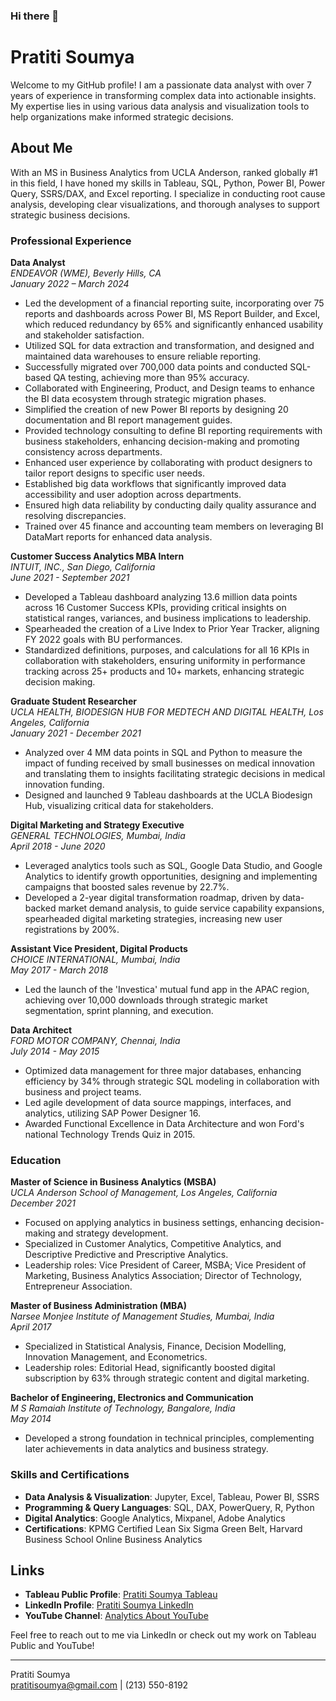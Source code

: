 ### Hi there 👋

# Pratiti Soumya

Welcome to my GitHub profile! I am a passionate data analyst with over 7 years of experience in transforming complex data into actionable insights. My expertise lies in using various data analysis and visualization tools to help organizations make informed strategic decisions.

## About Me

With an MS in Business Analytics from UCLA Anderson, ranked globally #1 in this field, I have honed my skills in Tableau, SQL, Python, Power BI, Power Query, SSRS/DAX, and Excel reporting. I specialize in conducting root cause analysis, developing clear visualizations, and thorough analyses to support strategic business decisions.

### Professional Experience

**Data Analyst**  
*ENDEAVOR (WME), Beverly Hills, CA*  
*January 2022 – March 2024*  
- Led the development of a financial reporting suite, incorporating over 75 reports and dashboards across Power BI, MS Report Builder, and Excel, which reduced redundancy by 65% and significantly enhanced usability and stakeholder satisfaction.
- Utilized SQL for data extraction and transformation, and designed and maintained data warehouses to ensure reliable reporting.
- Successfully migrated over 700,000 data points and conducted SQL-based QA testing, achieving more than 95% accuracy.
- Collaborated with Engineering, Product, and Design teams to enhance the BI data ecosystem through strategic migration phases.
- Simplified the creation of new Power BI reports by designing 20 documentation and BI report management guides.
- Provided technology consulting to define BI reporting requirements with business stakeholders, enhancing decision-making and promoting consistency across departments.
- Enhanced user experience by collaborating with product designers to tailor report designs to specific user needs.
- Established big data workflows that significantly improved data accessibility and user adoption across departments.
- Ensured high data reliability by conducting daily quality assurance and resolving discrepancies.
- Trained over 45 finance and accounting team members on leveraging BI DataMart reports for enhanced data analysis.

**Customer Success Analytics MBA Intern**  
*INTUIT, INC., San Diego, California*  
*June 2021 - September 2021*  
- Developed a Tableau dashboard analyzing 13.6 million data points across 16 Customer Success KPIs, providing critical insights on statistical ranges, variances, and business implications to leadership.
- Spearheaded the creation of a Live Index to Prior Year Tracker, aligning FY 2022 goals with BU performances.
- Standardized definitions, purposes, and calculations for all 16 KPIs in collaboration with stakeholders, ensuring uniformity in performance tracking across 25+ products and 10+ markets, enhancing strategic decision making.

**Graduate Student Researcher**  
*UCLA HEALTH, BIODESIGN HUB FOR MEDTECH AND DIGITAL HEALTH, Los Angeles, California*  
*January 2021 - December 2021*  
- Analyzed over 4 MM data points in SQL and Python to measure the impact of funding received by small businesses on medical innovation and translating them to insights facilitating strategic decisions in medical innovation funding.
- Designed and launched 9 Tableau dashboards at the UCLA Biodesign Hub, visualizing critical data for stakeholders.

**Digital Marketing and Strategy Executive**  
*GENERAL TECHNOLOGIES, Mumbai, India*  
*April 2018 - June 2020*  
- Leveraged analytics tools such as SQL, Google Data Studio, and Google Analytics to identify growth opportunities, designing and implementing campaigns that boosted sales revenue by 22.7%.
- Developed a 2-year digital transformation roadmap, driven by data-backed market demand analysis, to guide service capability expansions, spearheaded digital marketing strategies, increasing new user registrations by 200%.

**Assistant Vice President, Digital Products**  
*CHOICE INTERNATIONAL, Mumbai, India*  
*May 2017 - March 2018*  
- Led the launch of the 'Investica' mutual fund app in the APAC region, achieving over 10,000 downloads through strategic market segmentation, sprint planning, and execution.

**Data Architect**  
*FORD MOTOR COMPANY, Chennai, India*  
*July 2014 - May 2015*  
- Optimized data management for three major databases, enhancing efficiency by 34% through strategic SQL modeling in collaboration with business and project teams.
- Led agile development of data source mappings, interfaces, and analytics, utilizing SAP Power Designer 16.
- Awarded Functional Excellence in Data Architecture and won Ford's national Technology Trends Quiz in 2015.

### Education

**Master of Science in Business Analytics (MSBA)**  
*UCLA Anderson School of Management, Los Angeles, California*  
*December 2021*  
- Focused on applying analytics in business settings, enhancing decision-making and strategy development.
- Specialized in Customer Analytics, Competitive Analytics, and Descriptive Predictive and Prescriptive Analytics.
- Leadership roles: Vice President of Career, MSBA; Vice President of Marketing, Business Analytics Association; Director of Technology, Entrepreneur Association.

**Master of Business Administration (MBA)**  
*Narsee Monjee Institute of Management Studies, Mumbai, India*  
*April 2017*  
- Specialized in Statistical Analysis, Finance, Decision Modelling, Innovation Management, and Econometrics.
- Leadership roles: Editorial Head, significantly boosted digital subscription by 63% through strategic content and digital marketing.

**Bachelor of Engineering, Electronics and Communication**  
*M S Ramaiah Institute of Technology, Bangalore, India*  
*May 2014*  
- Developed a strong foundation in technical principles, complementing later achievements in data analytics and business strategy.

### Skills and Certifications

- **Data Analysis & Visualization**: Jupyter, Excel, Tableau, Power BI, SSRS
- **Programming & Query Languages**: SQL, DAX, PowerQuery, R, Python
- **Digital Analytics**: Google Analytics, Mixpanel, Adobe Analytics
- **Certifications**: KPMG Certified Lean Six Sigma Green Belt, Harvard Business School Online Business Analytics

## Links

- **Tableau Public Profile**: [Pratiti Soumya Tableau](https://public.tableau.com/app/profile/pratiti.soumya/vizzes)
- **LinkedIn Profile**: [Pratiti Soumya LinkedIn](https://www.linkedin.com/in/pratiti-soumya/)
- **YouTube Channel**: [Analytics About YouTube](https://www.youtube.com/@analyticsabout5089/videos)

Feel free to reach out to me via LinkedIn or check out my work on Tableau Public and YouTube!

---

Pratiti Soumya  
pratitisoumya@gmail.com | (213) 550-8192
